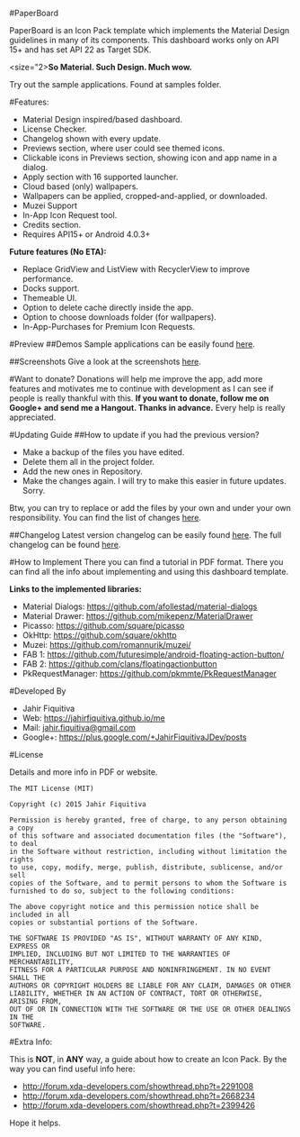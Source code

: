 #PaperBoard

PaperBoard is an Icon Pack template which implements the Material Design guidelines in many of its components.
This dashboard works only on API 15+ and has set API 22 as Target SDK.

<size="2><b>So Material. Such Design. Much wow.</b></size>


Try out the sample applications. Found at samples folder.


#Features:
- Material Design inspired/based dashboard.
- License Checker.
- Changelog shown with every update.
- Previews section, where user could see themed icons.
- Clickable icons in Previews section, showing icon and app name in a dialog.
- Apply section with 16 supported launcher.
- Cloud based (only) wallpapers.
- Wallpapers can be applied, cropped-and-applied, or downloaded.
- Muzei Support
- In-App Icon Request tool.
- Credits section.
- Requires API15+ or Android 4.0.3+

<b>Future features (No ETA):</b>
- Replace GridView and ListView with RecyclerView to improve performance.
- Docks support.
- Themeable UI.
- Option to delete cache directly inside the app.
- Option to choose downloads folder (for wallpapers).
- In-App-Purchases for Premium Icon Requests.



#Preview
##Demos
Sample applications can be easily found [here](https://github.com/jahirfiquitiva/PaperBoard/tree/master/samples).

##Screenshots
Give a look at the screenshots [here](https://github.com/jahirfiquitiva/PaperBoard/tree/master/screenshots).


#Want to donate?
Donations will help me improve the app, add more features and motivates me to continue with development as I can see if people is really thankful with this. <b> If you want to donate, follow me on Google+ and send me a Hangout. Thanks in advance.</b> Every help is really appreciated.


#Updating Guide
##How to update if you had the previous version?
- Make a backup of the files you have edited.
- Delete them all in the project folder.
- Add the new ones in Repository.
- Make the changes again.
I will try to make this easier in future updates. Sorry.

Btw, you can try to replace or add the files by your own and under your own responsibility.
You can find the list of changes [here](https://github.com/jahirfiquitiva/PaperBoard/commit/adc9f2d5021d4fd2afbc5fb49395fc51476f503b).

##Changelog
Latest version changelog can be easily found [here](https://github.com/jahirfiquitiva/PaperBoard/releases/latest).
The full changelog can be found [here](https://github.com/jahirfiquitiva/PaperBoard/releases).


#How to Implement
There you can find a tutorial in PDF format.
There you can find all the info about implementing and using this dashboard template.

      
<b>Links to the implemented libraries:</b>
* Material Dialogs: https://github.com/afollestad/material-dialogs
* Material Drawer: https://github.com/mikepenz/MaterialDrawer
* Picasso: https://github.com/square/picasso
* OkHttp: https://github.com/square/okhttp
* Muzei: https://github.com/romannurik/muzei/
* FAB 1: https://github.com/futuresimple/android-floating-action-button/
* FAB 2: https://github.com/clans/floatingactionbutton
* PkRequestManager: https://github.com/pkmmte/PkRequestManager
    
    
#Developed By

* Jahir Fiquitiva
* Web: https://jahirfiquitiva.github.io/me 
* Mail: jahir.fiquitiva@gmail.com
* Google+: https://plus.google.com/+JahirFiquitivaJDev/posts
    
    
#License

Details and more info in PDF or website.

	The MIT License (MIT)

	Copyright (c) 2015 Jahir Fiquitiva

	Permission is hereby granted, free of charge, to any person obtaining a copy
	of this software and associated documentation files (the "Software"), to deal
	in the Software without restriction, including without limitation the rights
	to use, copy, modify, merge, publish, distribute, sublicense, and/or sell
	copies of the Software, and to permit persons to whom the Software is
	furnished to do so, subject to the following conditions:

	The above copyright notice and this permission notice shall be included in all
	copies or substantial portions of the Software.

	THE SOFTWARE IS PROVIDED "AS IS", WITHOUT WARRANTY OF ANY KIND, EXPRESS OR
	IMPLIED, INCLUDING BUT NOT LIMITED TO THE WARRANTIES OF MERCHANTABILITY,
	FITNESS FOR A PARTICULAR PURPOSE AND NONINFRINGEMENT. IN NO EVENT SHALL THE
	AUTHORS OR COPYRIGHT HOLDERS BE LIABLE FOR ANY CLAIM, DAMAGES OR OTHER
	LIABILITY, WHETHER IN AN ACTION OF CONTRACT, TORT OR OTHERWISE, ARISING FROM,
	OUT OF OR IN CONNECTION WITH THE SOFTWARE OR THE USE OR OTHER DEALINGS IN THE
	SOFTWARE.


#Extra Info:

This is <b>NOT</b>, in <b>ANY</b> way, a guide about how to create an Icon Pack.
By the way you can find useful info here:
- http://forum.xda-developers.com/showthread.php?t=2291008
- http://forum.xda-developers.com/showthread.php?t=2668234
- http://forum.xda-developers.com/showthread.php?t=2399426

Hope it helps.
